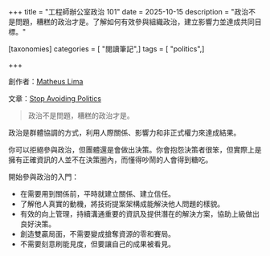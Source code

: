 +++
title = "工程師辦公室政治 101"
date = 2025-10-15
description = "政治不是問題，糟糕的政治才是。了解如何有效參與組織政治，建立影響力並達成共同目標。"

[taxonomies]
categories = [ "閱讀筆記",]
tags = [ "politics",]

+++

創作者：[Matheus Lima](https://terriblesoftware.org/about/)

文章：[Stop Avoiding Politics](https://terriblesoftware.org/2025/10/01/stop-avoiding-politics/)

> 政治不是問題，糟糕的政治才是。

政治是群體協調的方式，利用人際關係、影響力和非正式權力來達成結果。

你可以拒絕參與政治，但團體還是會做出決策。你會抱怨決策者很笨，但實際上是擁有正確資訊的人並不在決策圈內，而懂得吵鬧的人會得到糖吃。

開始參與政治的入門：
* 在需要用到關係前，平時就建立關係、建立信任。
* 了解他人真實的動機，將技術提案架構成能解決他人問題的樣貌。
* 有效的向上管理，持續溝通重要的資訊及提供潛在的解決方案，協助上級做出良好決策。
* 創造雙贏局面，不需要變成搶奪資源的零和賽局。
* 不需要刻意刷能見度，但要讓自己的成果被看見。
